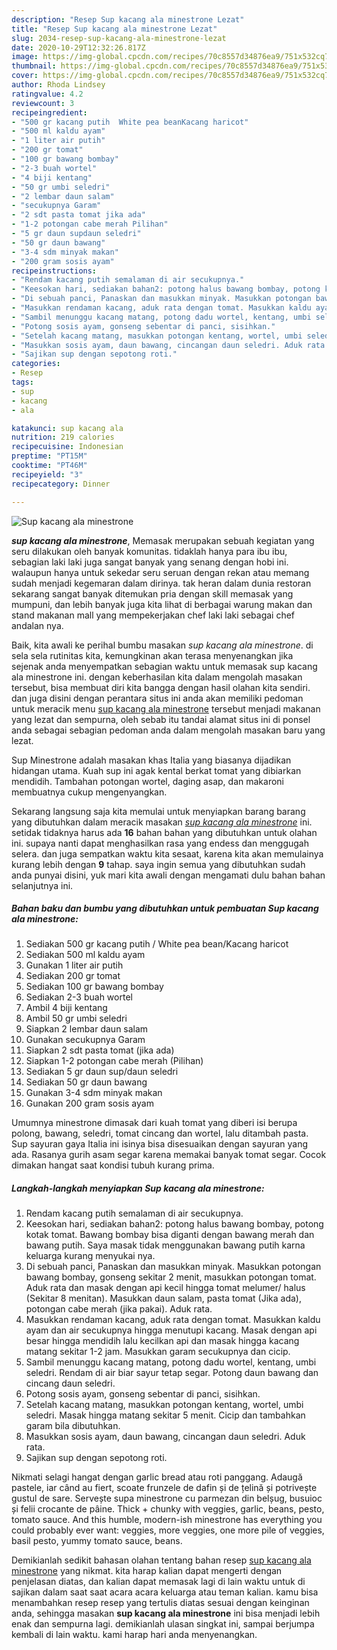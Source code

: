 ```yaml
---
description: "Resep Sup kacang ala minestrone Lezat"
title: "Resep Sup kacang ala minestrone Lezat"
slug: 2034-resep-sup-kacang-ala-minestrone-lezat
date: 2020-10-29T12:32:26.817Z
image: https://img-global.cpcdn.com/recipes/70c8557d34876ea9/751x532cq70/sup-kacang-ala-minestrone-foto-resep-utama.jpg
thumbnail: https://img-global.cpcdn.com/recipes/70c8557d34876ea9/751x532cq70/sup-kacang-ala-minestrone-foto-resep-utama.jpg
cover: https://img-global.cpcdn.com/recipes/70c8557d34876ea9/751x532cq70/sup-kacang-ala-minestrone-foto-resep-utama.jpg
author: Rhoda Lindsey
ratingvalue: 4.2
reviewcount: 3
recipeingredient:
- "500 gr kacang putih  White pea beanKacang haricot"
- "500 ml kaldu ayam"
- "1 liter air putih"
- "200 gr tomat"
- "100 gr bawang bombay"
- "2-3 buah wortel"
- "4 biji kentang"
- "50 gr umbi seledri"
- "2 lembar daun salam"
- "secukupnya Garam"
- "2 sdt pasta tomat jika ada"
- "1-2 potongan cabe merah Pilihan"
- "5 gr daun supdaun seledri"
- "50 gr daun bawang"
- "3-4 sdm minyak makan"
- "200 gram sosis ayam"
recipeinstructions:
- "Rendam kacang putih semalaman di air secukupnya."
- "Keesokan hari, sediakan bahan2: potong halus bawang bombay, potong kotak tomat. Bawang bombay bisa diganti dengan bawang merah dan bawang putih. Saya masak tidak menggunakan bawang putih karna keluarga kurang menyukai nya."
- "Di sebuah panci, Panaskan dan masukkan minyak. Masukkan potongan bawang bombay, gonseng sekitar 2 menit, masukkan potongan tomat. Aduk rata dan masak dengan api kecil hingga tomat melumer/ halus (Sekitar 8 menitan). Masukkan daun salam, pasta tomat (Jika ada), potongan cabe merah (jika pakai). Aduk rata."
- "Masukkan rendaman kacang, aduk rata dengan tomat. Masukkan kaldu ayam dan air secukupnya hingga menutupi kacang. Masak dengan api besar hingga mendidih lalu kecilkan api dan masak hingga kacang matang sekitar 1-2 jam. Masukkan garam secukupnya dan cicip."
- "Sambil menunggu kacang matang, potong dadu wortel, kentang, umbi seledri. Rendam di air biar sayur tetap segar. Potong daun bawang dan cincang daun seledri."
- "Potong sosis ayam, gonseng sebentar di panci, sisihkan."
- "Setelah kacang matang, masukkan potongan kentang, wortel, umbi seledri. Masak hingga matang sekitar 5 menit. Cicip dan tambahkan garam bila dibutuhkan."
- "Masukkan sosis ayam, daun bawang, cincangan daun seledri. Aduk rata."
- "Sajikan sup dengan sepotong roti."
categories:
- Resep
tags:
- sup
- kacang
- ala

katakunci: sup kacang ala 
nutrition: 219 calories
recipecuisine: Indonesian
preptime: "PT15M"
cooktime: "PT46M"
recipeyield: "3"
recipecategory: Dinner

---
```



![Sup kacang ala minestrone](https://img-global.cpcdn.com/recipes/70c8557d34876ea9/751x532cq70/sup-kacang-ala-minestrone-foto-resep-utama.jpg)

<b><i>sup kacang ala minestrone</i></b>, Memasak merupakan sebuah kegiatan yang seru dilakukan oleh banyak komunitas. tidaklah hanya para ibu ibu, sebagian laki laki juga sangat banyak yang senang dengan hobi ini. walaupun hanya untuk sekedar seru seruan dengan rekan atau memang sudah menjadi kegemaran dalam dirinya. tak heran dalam dunia restoran sekarang sangat banyak ditemukan pria dengan skill memasak yang mumpuni, dan lebih banyak juga kita lihat di berbagai warung makan dan stand makanan mall yang mempekerjakan chef laki laki sebagai chef andalan nya.

Baik, kita awali ke perihal bumbu masakan <i>sup kacang ala minestrone</i>. di sela sela rutinitas kita, kemungkinan akan terasa menyenangkan jika sejenak anda menyempatkan sebagian waktu untuk memasak sup kacang ala minestrone ini. dengan keberhasilan kita dalam mengolah masakan tersebut, bisa membuat diri kita bangga dengan hasil olahan kita sendiri. dan juga disini dengan perantara situs ini anda akan memiliki pedoman untuk meracik menu <u>sup kacang ala minestrone</u> tersebut menjadi makanan yang lezat dan sempurna, oleh sebab itu tandai alamat situs ini di ponsel anda sebagai sebagian pedoman anda dalam mengolah masakan baru yang lezat.

Sup Minestrone adalah masakan khas Italia yang biasanya dijadikan hidangan utama. Kuah sup ini agak kental berkat tomat yang dibiarkan mendidih. Tambahan potongan wortel, daging asap, dan makaroni membuatnya cukup mengenyangkan.


Sekarang langsung saja kita memulai untuk menyiapkan barang barang yang dibutuhkan dalam meracik masakan <u><i>sup kacang ala minestrone</i></u> ini. setidak tidaknya harus ada <b>16</b> bahan bahan yang dibutuhkan untuk olahan ini. supaya nanti dapat menghasilkan rasa yang endess dan menggugah selera. dan juga sempatkan waktu kita sesaat, karena kita akan memulainya kurang lebih dengan <b>9</b> tahap. saya ingin semua yang dibutuhkan sudah anda punyai disini, yuk mari kita awali dengan mengamati dulu bahan bahan selanjutnya ini.

<!--inarticleads1-->

##### Bahan baku dan bumbu yang dibutuhkan untuk pembuatan Sup kacang ala minestrone:

1. Sediakan 500 gr kacang putih / White pea bean/Kacang haricot
1. Sediakan 500 ml kaldu ayam
1. Gunakan 1 liter air putih
1. Sediakan 200 gr tomat
1. Sediakan 100 gr bawang bombay
1. Sediakan 2-3 buah wortel
1. Ambil 4 biji kentang
1. Ambil 50 gr umbi seledri
1. Siapkan 2 lembar daun salam
1. Gunakan secukupnya Garam
1. Siapkan 2 sdt pasta tomat (jika ada)
1. Siapkan 1-2 potongan cabe merah (Pilihan)
1. Sediakan 5 gr daun sup/daun seledri
1. Sediakan 50 gr daun bawang
1. Gunakan 3-4 sdm minyak makan
1. Gunakan 200 gram sosis ayam


Umumnya minestrone dimasak dari kuah tomat yang diberi isi berupa polong, bawang, seledri, tomat cincang dan wortel, lalu ditambah pasta. Sup sayuran gaya Italia ini isinya bisa disesuaikan dengan sayuran yang ada. Rasanya gurih asam segar karena memakai banyak tomat segar. Cocok dimakan hangat saat kondisi tubuh kurang prima. 

<!--inarticleads2-->

##### Langkah-langkah menyiapkan Sup kacang ala minestrone:

1. Rendam kacang putih semalaman di air secukupnya.
1. Keesokan hari, sediakan bahan2: potong halus bawang bombay, potong kotak tomat. Bawang bombay bisa diganti dengan bawang merah dan bawang putih. Saya masak tidak menggunakan bawang putih karna keluarga kurang menyukai nya.
1. Di sebuah panci, Panaskan dan masukkan minyak. Masukkan potongan bawang bombay, gonseng sekitar 2 menit, masukkan potongan tomat. Aduk rata dan masak dengan api kecil hingga tomat melumer/ halus (Sekitar 8 menitan). Masukkan daun salam, pasta tomat (Jika ada), potongan cabe merah (jika pakai). Aduk rata.
1. Masukkan rendaman kacang, aduk rata dengan tomat. Masukkan kaldu ayam dan air secukupnya hingga menutupi kacang. Masak dengan api besar hingga mendidih lalu kecilkan api dan masak hingga kacang matang sekitar 1-2 jam. Masukkan garam secukupnya dan cicip.
1. Sambil menunggu kacang matang, potong dadu wortel, kentang, umbi seledri. Rendam di air biar sayur tetap segar. Potong daun bawang dan cincang daun seledri.
1. Potong sosis ayam, gonseng sebentar di panci, sisihkan.
1. Setelah kacang matang, masukkan potongan kentang, wortel, umbi seledri. Masak hingga matang sekitar 5 menit. Cicip dan tambahkan garam bila dibutuhkan.
1. Masukkan sosis ayam, daun bawang, cincangan daun seledri. Aduk rata.
1. Sajikan sup dengan sepotong roti.


Nikmati selagi hangat dengan garlic bread atau roti panggang. Adaugă pastele, iar când au fiert, scoate frunzele de dafin și de țelină și potrivește gustul de sare. Servește supa minestrone cu parmezan din belșug, busuioc și felii crocante de pâine. Thick + chunky with veggies, garlic, beans, pesto, tomato sauce. And this humble, modern-ish minestrone has everything you could probably ever want: veggies, more veggies, one more pile of veggies, basil pesto, yummy tomato sauce, beans. 

Demikianlah sedikit bahasan olahan tentang bahan resep <u>sup kacang ala minestrone</u> yang nikmat. kita harap kalian dapat mengerti dengan penjelasan diatas, dan kalian dapat memasak lagi di lain waktu untuk di sajikan dalam saat saat acara acara keluarga atau teman kalian. kamu bisa menambahkan resep resep yang tertulis diatas sesuai dengan keinginan anda, sehingga masakan <b>sup kacang ala minestrone</b> ini bisa menjadi lebih enak dan sempurna lagi. demikianlah ulasan singkat ini, sampai berjumpa kembali di lain waktu. kami harap hari anda menyenangkan.
